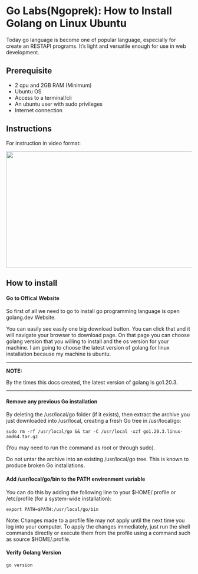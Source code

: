 # Go Labs(Ngoprek): How to Install Golang on Linux Ubuntu

Today go language is become one of popular language, especially for create an RESTAPI programs. It’s light and versatile enough for use in web development. 

## Prerequisite
- 2 cpu and 2GB RAM (Minimum)
- Ubuntu OS
- Access to a terminal/cli
- An ubuntu user with sudo privileges
- Internet connection

## Instructions

For instruction in video format:

[<img src="https://storage.googleapis.com/techinet-public/youtube/thumbnails/GolangSeries/E1.png" width="560" height="315">](https://www.youtube.com/embed/7cng0PQeBzE)

## How to install

#### Go to Offical Website

So first of all we need to go to install go programming language is open golang.dev Website.

You can easily see easily one big download button. You can click that and it will navigate your browser to download page. On that page you can choose golang version that you willing to install and the os version for your machine. I am going to choose the latest version of golang for linux installation because my machine is ubuntu. 

---
**NOTE:**

By the times this docs created, the latest version of golang is go1.20.3.

---

#### Remove any previous Go installation

By deleting the /usr/local/go folder (if it exists), then extract the archive you just downloaded into /usr/local, creating a fresh Go tree in /usr/local/go:

```
sudo rm -rf /usr/local/go && tar -C /usr/local -xzf go1.20.3.linux-amd64.tar.gz
```
(You may need to run the command as root or through sudo).

Do not untar the archive into an existing /usr/local/go tree. This is known to produce broken Go installations.

#### Add /usr/local/go/bin to the PATH environment variable

You can do this by adding the following line to your $HOME/.profile or /etc/profile (for a system-wide installation):

```
export PATH=$PATH:/usr/local/go/bin
```

Note: Changes made to a profile file may not apply until the next time you log into your computer. To apply the changes immediately, just run the shell commands directly or execute them from the profile using a command such as source $HOME/.profile.

#### Verify Golang Version

```
go version
```